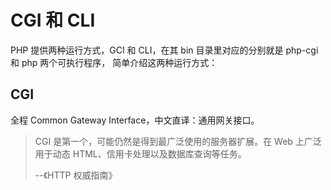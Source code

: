 # CGI 和 CLI

PHP 提供两种运行方式，GCI 和 CLI，在其 bin 目录里对应的分别就是 php-cgi 和 php 两个可执行程序， 简单介绍这两种运行方式：

## CGI

全程 Common Gateway Interface，中文直译：通用网关接口。

> CGI 是第一个，可能仍然是得到最广泛使用的服务器扩展。在 Web 上广泛用于动态 HTML、信用卡处理以及数据库查询等任务。
>
> --《HTTP 权威指南》



